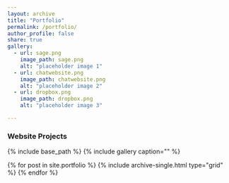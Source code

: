 ```yaml
---
layout: archive
title: "Portfolio"
permalink: /portfolio/
author_profile: false
share: true
gallery:
  - url: sage.png
    image_path: sage.png
    alt: "placeholder image 1"
  - url: chatwebsite.png
    image_path: chatwebsite.png
    alt: "placeholder image 2"
  - url: dropbox.png
    image_path: dropbox.png
    alt: "placeholder image 3"

---
```


### Website Projects


{% include base_path %}
{% include gallery caption="" %}
<div class="grid__wrapper">
  {% for post in site.portfolio %}
    {% include archive-single.html type="grid" %}
  {% endfor %}
</div>
